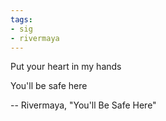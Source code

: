 ```yaml
---
tags:
- sig
- rivermaya
---
```


Put your heart in my hands

You'll be safe here

-- Rivermaya, "You'll Be Safe Here"